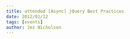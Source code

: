 ```yaml
---
title: attended [Async] jQuery Best Practices
date: 2012/01/12
tags: [events]
author: Jez Nicholson
---
```

